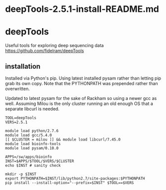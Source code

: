# deepTools-2.5.1-install-README.md

deepTools
=========

Useful tools for exploring deep sequencing data
<https://github.com/fidelram/deepTools>

installation
------------

Installed via Python's pip. Using latest installed pysam
rather than letting pip grab its own copy. Note that the
PYTHONPATH was prepended rather than overwritten.

Updated to latest pysam for the sake of Rackham so using
a newer gcc as well. Assuming Milou is the only cluster 
running an old enough OS that a separate libcurl is needed.

    TOOL=deepTools
    VERS=2.5.1

    module load python/2.7.6
    module load gcc/5.4.0
    [[ $CLUSTER = milou ]] && module load libcurl/7.45.0
    module load bioinfo-tools
    module load pysam/0.10.0

    APPS=/sw/apps/bioinfo
    INST=$APPS/$TOOL/$VERS/$CLUSTER
    echo $INST # sanity check

    mkdir -p $INST
    export PYTHONPATH=$INST/lib/python2.7/site-packages:$PYTHONPATH
    pip install --install-option="--prefix=$INST" $TOOL==$VERS



